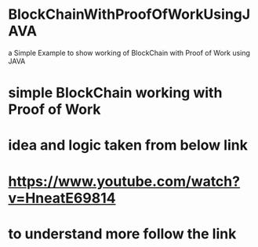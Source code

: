# BlockChainWithProofOfWorkUsingJAVA
a Simple Example to show working of BlockChain with Proof of Work using JAVA

#
# simple BlockChain working with Proof of Work
# idea and logic taken from below link
# https://www.youtube.com/watch?v=HneatE69814
# to understand more follow the link
#
